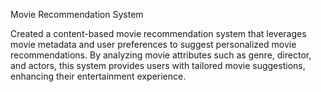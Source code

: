 Movie Recommendation System

Created a content-based movie recommendation system that leverages movie metadata and user preferences to suggest personalized movie recommendations. By analyzing movie attributes such as genre, director, and actors, this system provides users with tailored movie suggestions, enhancing their entertainment experience.
